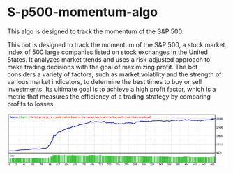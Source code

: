 # S-p500-momentum-algo
This algo is designed to track the momentum of the S&amp;P 500.


This bot is designed to track the momentum of the S&P 500, a stock market index of 500 large companies listed on stock exchanges in the United States. It analyzes market trends and uses a risk-adjusted approach to make trading decisions with the goal of maximizing profit. The bot considers a variety of factors, such as market volatility and the strength of various market indicators, to determine the best times to buy or sell investments. Its ultimate goal is to achieve a high profit factor, which is a metric that measures the efficiency of a trading strategy by comparing profits to losses.


![](https://github.com/Atskyr/S-p500-momentum-algo/blob/master/snp500.gif?raw=true)


